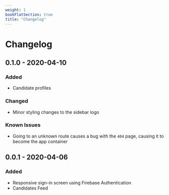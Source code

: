 ```yaml
---
weight: 1
bookFlatSection: true
title: "Changelog"
---
```


# Changelog

## 0.1.0 - 2020-04-10

### Added

* Candidate profiles

### Changed

* Minor styling changes to the sidebar logo

### Known Issues

* Going to an unknown route causes a bug with the `404` page, causing it to become the app container

## 0.0.1 - 2020-04-06

### Added

* Responsive sign-in screen using Firebase Authentication
* Candidates Feed


